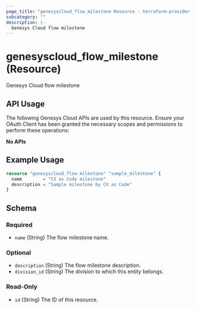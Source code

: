 ```yaml
---
page_title: "genesyscloud_flow_milestone Resource - terraform-provider-genesyscloud-jonesb"
subcategory: ""
description: |-
  Genesys Cloud flow milestone
---
```

# genesyscloud_flow_milestone (Resource)

Genesys Cloud flow milestone

## API Usage
The following Genesys Cloud APIs are used by this resource. Ensure your OAuth Client has been granted the necessary scopes and permissions to perform these operations:

**No APIs**

## Example Usage

```terraform
resource "genesyscloud_flow_milestone" "sample_milestone" {
  name        = "CX as Code milestone"
  description = "Sample milestone by CX as Code"
}
```

<!-- schema generated by tfplugindocs -->
## Schema

### Required

- `name` (String) The flow milestone name.

### Optional

- `description` (String) The flow milestone description.
- `division_id` (String) The division to which this entity belongs.

### Read-Only

- `id` (String) The ID of this resource.

